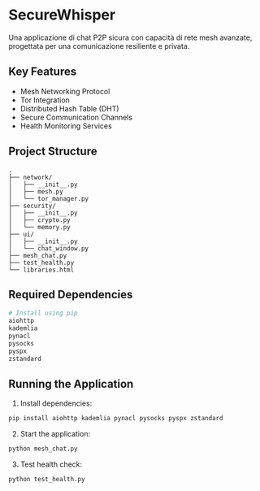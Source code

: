 # SecureWhisper
Una applicazione di chat P2P sicura con capacità di rete mesh avanzate, progettata per una comunicazione resiliente e privata.
## Key Features
- Mesh Networking Protocol
- Tor Integration
- Distributed Hash Table (DHT)
- Secure Communication Channels
- Health Monitoring Services

## Project Structure
```
.
├── network/
│   ├── __init__.py
│   ├── mesh.py
│   └── tor_manager.py
├── security/
│   ├── __init__.py
│   ├── crypto.py
│   └── memory.py
├── ui/
│   ├── __init__.py
│   └── chat_window.py
├── mesh_chat.py
├── test_health.py
└── libraries.html
```

## Required Dependencies
```python
# Install using pip
aiohttp
kademlia
pynacl
pysocks
pyspx
zstandard
```

## Running the Application
1. Install dependencies:
```bash
pip install aiohttp kademlia pynacl pysocks pyspx zstandard
```

2. Start the application:
```bash
python mesh_chat.py
```

3. Test health check:
```bash
python test_health.py
